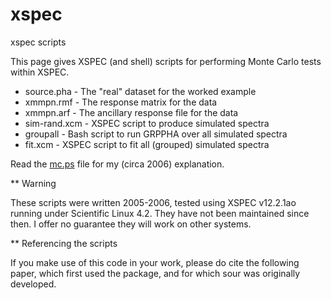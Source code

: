 # xspec
xspec scripts

This page gives XSPEC (and shell) scripts for performing Monte Carlo tests within XSPEC. 

* source.pha - The "real" dataset for the worked example
* xmmpn.rmf - The response matrix for the data
* xmmpn.arf - The ancillary response file for the data
* sim-rand.xcm - XSPEC script to produce simulated spectra
* groupall - Bash script to run GRPPHA over all simulated spectra
* fit.xcm - XSPEC script to fit all (grouped) simulated spectra

Read the [mc.ps](../mc.ps) file for my (circa 2006) explanation.

** Warning

These scripts were written 2005-2006, tested using XSPEC v12.2.1ao running under Scientific Linux 4.2. They have not been maintained since then. I offer no guarantee they will work on other systems.

** Referencing the scripts

If you make use of this code in your work, please do cite the following paper,
which first used the package, and for which sour was originally developed.

